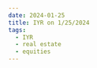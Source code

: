 ```yaml
---
date: 2024-01-25
title: IYR on 1/25/2024
tags: 
  - IYR
  - real estate
  - equities
---
```

<div class="post">
<snapshot-grid 
    :reports="['2024/01/24/CTA/IYR', '2024/01/25/CTA/IYR', '2024/01/25/MTP/IYR']"
    chart="2024/01/25/Chart/IYR"
/>
<p>

</p>
<p>

</p>
</div>